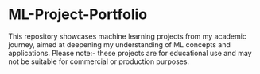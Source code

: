 # ML-Project-Portfolio
This repository showcases machine learning projects from my academic journey, aimed at deepening my understanding of ML concepts and applications. Please note:- these projects are for educational use and may not be suitable for commercial or production purposes.
